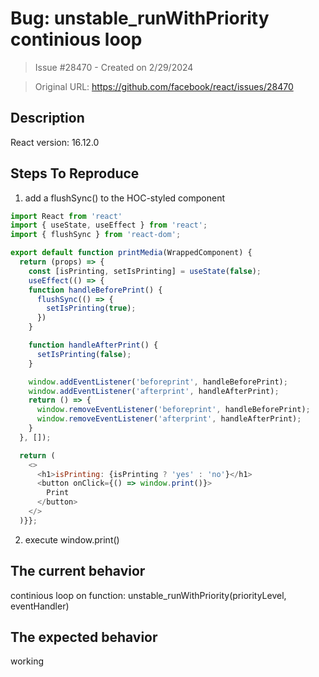 # Bug: unstable_runWithPriority continious loop

> Issue #28470 - Created on 2/29/2024

> Original URL: https://github.com/facebook/react/issues/28470

## Description

React version:
16.12.0
## Steps To Reproduce

1. add a flushSync() to the HOC-styled component
```javascript
import React from 'react'
import { useState, useEffect } from 'react';
import { flushSync } from 'react-dom';

export default function printMedia(WrappedComponent) {
  return (props) => {
    const [isPrinting, setIsPrinting] = useState(false);
    useEffect(() => {
    function handleBeforePrint() {
      flushSync(() => {
        setIsPrinting(true);
      })
    }

    function handleAfterPrint() {
      setIsPrinting(false);
    }

    window.addEventListener('beforeprint', handleBeforePrint);
    window.addEventListener('afterprint', handleAfterPrint);
    return () => {
      window.removeEventListener('beforeprint', handleBeforePrint);
      window.removeEventListener('afterprint', handleAfterPrint);
    }
  }, []);

  return (
    <>
      <h1>isPrinting: {isPrinting ? 'yes' : 'no'}</h1>
      <button onClick={() => window.print()}>
        Print
      </button>
    </>
  )}};
``` 

2. execute window.print()

## The current behavior

continious loop on  function:
unstable_runWithPriority(priorityLevel, eventHandler)

## The expected behavior
working

